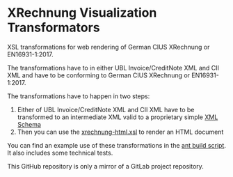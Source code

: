 # XRechnung Visualization Transformators

XSL transformations for web rendering of German CIUS XRechnung or EN16931-1:2017.

The transformations have to in either UBL Invoice/CreditNote XML and CII XML and have to be conforming to German CIUS XRechnung or EN16931-1:2017.

The transformations have to happen in two steps:

1. Either of UBL Invoice/CreditNote XML and CII XML have to be transformed to an intermediate XML valid to a proprietary simple [XML Schema](src/xsd/xrechnung-semantic-model.xsd)
2. Then you can use the [xrechnung-html.xsl](src/xsl/xrechnung-html.xsl) to render an HTML document

You can find an example use of these transformations in the [ant build script](build.xml). It also includes some technical tests.

This GitHub repository is only a mirror of a GitLab project repository.
